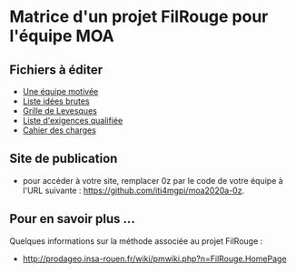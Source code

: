 # Matrice d'un projet FilRouge pour l'équipe MOA

## Fichiers à éditer
 - [Une équipe motivée](1.INIT/102)
 - [Liste idées brutes](1.INIT/105.liste_idees_brutes.md)
 - [Grille de Levesques](1.INIT/110.grille_levesque.md)
 - [Liste d'exigences qualifiée](1.INIT/112.liste_exigences_qualifiees.md)
 - [Cahier des charges](1.INIT/120.cdc.md)
 

## Site de publication
 - pour accéder à votre site, remplacer 0z par le code de votre équipe à l'URL suivante : https://github.com/iti4mgpi/moa2020a-0z.

## Pour en savoir plus ...
Quelques informations sur la méthode associée au projet FilRouge :
* http://prodageo.insa-rouen.fr/wiki/pmwiki.php?n=FilRouge.HomePage
